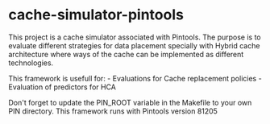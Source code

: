 # cache-simulator-pintools

This project is a cache simulator associated with Pintools. 
The purpose is to evaluate different strategies for data placement specially with Hybrid cache architecture where ways of the cache can be implemented as different technologies. 

This framework is usefull for: 
	- Evaluations for Cache replacement policies
	- Evaluation of predictors for HCA 

Don't forget to update the PIN_ROOT variable in the Makefile to your own PIN directory.
This framework runs with Pintools version 81205
